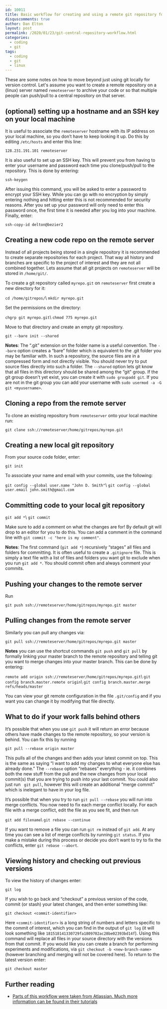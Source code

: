 ```yaml
---
id: 10011
title: Basic workflow for creating and using a remote git repository for backup and collaboration
disquscomments: true
author: Dan Elton
layout: post
permalink: /2020/01/23/git-central-repository-workflow.html
categories:
  - coding
  - git
tags:
  - coding
  - git
  - linux
---
```



These are some notes on how to move beyond just using git locally for version control. Let's assume you want to create a remote repository on a (linux) server named `remoteserver` to archive your code or so that multiple people can push/pull to a central repository on that server.

## (optional) setting up a hostname and an SSH key on your local machine

It is useful to associate the `remoteserver` hostname with its IP address on your local machine, so you don’t have to keep looking it up. Do this by editing `/etc/hosts` and enter this line:

`128.231.191.101 remoteserver`

It is also useful to set up an SSH key. This will prevent you from having to enter your username and password each time you clone/push/pull to the repository. This is done by entering:

`ssh-keygen`

After issuing this command, you will be asked to enter a password to encrypt your SSH key. While you can go with no encryption by simply entering nothing and hitting enter this is not recommended for security reasons. After you set up your password will only need to enter this password once, the first time it is needed after you log into your machine. Finally, enter:

`ssh-copy-id delton@bezier2`

## Creating a new code repo on the remote server

Instead of all projects being stored in a single repository it is recommended to create separate repositories for each project. That way all history and branches are specific to the project of interest and they are not all combined together. Lets assume that all git projects on `remoteserver` will be stored in `/home/git/`.  

To create a git repository called `myrepo.git` on `remoteserver` first create a new directory for it:

`cd /home/gitrepos/`\\
`mkdir myrepo.git`

Set the permissions on the directory:

`chgrp git myrepo.git`\\
`chmod 775 myrepo.git`

Move to that directory and create an empty git repository.

`git --bare init --shared`

**Notes**: The “.git” extension on the folder name is a useful convention. The `--bare` option creates a “bare” folder which is equivalent to the .git folder you may be familiar with. In such a repository, the source files are in a compressed form and not directly visible. You should never try to put source files directly into such a folder. The `--shared` option lets git know that all files in this directory should be shared among the “git" group. If the git group doesn't yet exist, you can create it with `sudo groupadd git`. If you are not in the git group you can add your username with `sudo usermod -a -G git <myusername>`. 

## Cloning a repo from the remote server

To clone an existing repository from `remoteserver` onto your local machine
run:

`git clone ssh://remoteserver/home/gitrepos/myrepo.git`

## Creating a new local git repository

From your source code folder, enter:

`git init`

To associate your name and email with your commits, use the following:

`git config --global user.name "John D. Smith"`\\
`git config --global user.email john.smith@gmail.com`

## Committing code to your local git repository

`git add *`\\
`git commit`

Make sure to add a comment on what the changes are for\! By default git
will drop to an editor for you to do this. You can add a comment in the
command line with `git commit -c "here is my comment"`.  

**Notes**: The first command (`git add *`) recursively “stages” all
files and folders for committing. It is often useful to create a
`.gitignore` file. This is simply a text file with a list of files and
folders you want git to exclude when you run `git add *`. You should
commit often and always comment your commits.

## Pushing your changes to the remote server

Run  

`git push ssh://remoteserver/home/gitrepos/myrepo.git master`

## Pulling changes from the remote server

Similarly you can pull any changes via:

`git pull ssh://remoteserver/home/gitrepos/myrepo.git master`

**Notes** you can use the shortcut commands `git push` and `git pull` by
formally linking your master branch to the remote repository and
telling git you want to merge changes into your master branch. This can
be done by entering:

`remote add origin ssh://remoteserver/home/gitrepos/myrepo.git`\\
`git config branch.master.remote origin`\\
`git config branch.master.merge refs/heads/master`

You can view your git remote configuration in the file `.git/config` and
if you want you can change it by modifying that file directly.

## What to do if your work falls behind others

It’s possible that when you use `git push` it will return an error
because others have made changes to the remote repository, so your
version is behind. You can fix this by running

`git pull --rebase origin master`

This pulls all of the changes and then adds your latest commit on top.
This is the same as saying “I want to add my changes to what everyone
else has already done.” The `--rebase` option “rebases” everything -
ie. it combines both the new stuff from the pull and the new changes
from your local commit(s) that you are trying to push into your last
commit. You could also just run `  git pull `, however this will create
an additional “merge commit” which is inelegant to have in your log
file.  

It’s possible that when you try to run `git pull --rebase` you will run
into merge conflicts. You now need to fix each merge conflict locally.
For each file with a merge conflict, edit the file as you see fit, and
then run

`git add filename`\\
`git rebase --continue`

If you want to remove a file you can run `git rm` instead of `git add`. At any time you can see a list of merge conflicts by running `git status`. If you make a mistake during this process or decide you don’t want to try to fix the conflicts, enter `git rebase --abort`.

## Viewing history and checking out previous versions

To view the history of changes enter:

`git log`

If you wish to go back and “checkout” a previous version of the code,
commit (or stash) your latest changes, and then enter something like:

`git checkout <commit-identifier>`

Here `<commit-identifier>` is a long string of numbers and letters
specific to the commit of interest, which you can find in the output of
`git log` (it will look something like
`181518141330729fa1809702ac28be02393bd14f`). Using this command will
replace all files in your source directory with the versions from that
commit. If you would like you can create a branch for performing
experiments and modifications, via `git checkout -b <new-branch-name>`
(however branching and merging will not be covered here). To return to
the latest version enter:

`git checkout master`

## Further reading

* [Parts of this workflow were taken from Atlassian. Much more information can be found in their tutorials](https://www.atlassian.com/git)
